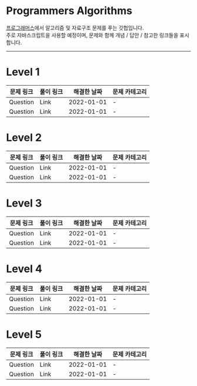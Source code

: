 # Programmers Algorithms

[프로그래머스](https://school.programmers.co.kr/learn/challenges)에서 알고리즘 및 자료구조 문제를 푸는 깃헙입니다.
<br />
주로 자바스크립트을 사용할 예정이며, 문제와 함께 개념 / 답안 / 참고한 링크들을 표시합니다.

---

# Level 1

| 문제 링크 | 풀이 링크 | 해결한 날짜 | 문제 카테고리 |
| --------- | --------- | ----------- | ------------- |
| Question  | Link      | 2022-01-01  | -             |
| Question  | Link      | 2022-01-01  | -             |

# Level 2

| 문제 링크 | 풀이 링크 | 해결한 날짜 | 문제 카테고리 |
| --------- | --------- | ----------- | ------------- |
| Question  | Link      | 2022-01-01  | -             |
| Question  | Link      | 2022-01-01  | -             |

# Level 3

| 문제 링크 | 풀이 링크 | 해결한 날짜 | 문제 카테고리 |
| --------- | --------- | ----------- | ------------- |
| Question  | Link      | 2022-01-01  | -             |
| Question  | Link      | 2022-01-01  | -             |

# Level 4

| 문제 링크 | 풀이 링크 | 해결한 날짜 | 문제 카테고리 |
| --------- | --------- | ----------- | ------------- |
| Question  | Link      | 2022-01-01  | -             |
| Question  | Link      | 2022-01-01  | -             |

# Level 5

| 문제 링크 | 풀이 링크 | 해결한 날짜 | 문제 카테고리 |
| --------- | --------- | ----------- | ------------- |
| Question  | Link      | 2022-01-01  | -             |
| Question  | Link      | 2022-01-01  | -             |

<Br />
